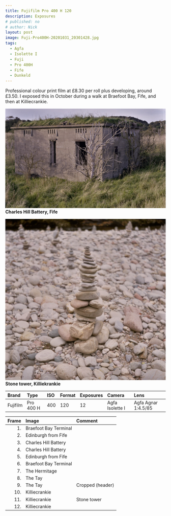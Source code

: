 ```yaml
---
title: Fujifilm Pro 400 H 120
description: Exposures
# published: no
# author: Nick
layout: post
image: Fuji-Pro400H-20201031_20301428.jpg
tags:
  - Agfa
  - Isolette I
  - Fuji
  - Pro 400H
  - Fife
  - Dunkeld
---
```

Professional colour print film at £8.30 per roll plus developing, around £3.50. I exposed this in October during a walk at Braefoot Bay, Fife, and then at Killiecrankie.

![](/img/Fuji-Pro400H-20201031_20170629.jpg)
**Charles Hill Battery, Fife**

![](/img/Fuji-Pro400H-20201031_20370095.jpg)
**Stone tower, Killiekrankie**

Brand|Type|ISO|Format|Exposures|Camera|Lens
:----|:---|:--|:-----|:--------|:-----|:----
Fujifilm|Pro 400 H|400|120|12|Agfa Isolette I|Agfa Agnar 1:4.5/85

Frame|Image|Comment
--:|:----|:-----
1.|Braefoot Bay Terminal|
2.|Edinburgh from Fife|
3.|Charles Hill Battery|
4.|Charles Hill Battery|
5.|Edinburgh from Fife|
6.|Braefoot Bay Terminal|
7.|The Hermitage |
8.|The Tay|
9.|The Tay|Cropped (header)
10.|Killiecrankie|
11.|Killiecrankie|Stone tower
12.|Killiecrankie|